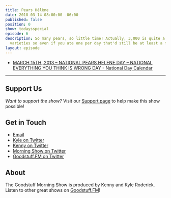 ```yaml
---
title: Pears Hélène
date: 2018-03-14 08:00:00 -06:00
published: false
position: 0
show: todaysspecial
episode: 6
description: So many pears, so little time! Actually, 3,000 is quite a lot of pear
  varieties so even if you ate one per day that'd still be at least a few years.
layout: episode
---
```


* [MARCH 15TH, 2013 – NATIONAL PEARS HELENE DAY – NATIONAL EVERYTHING YOU THINK IS WRONG DAY - National Day Calendar](https://nationaldaycalendar.com/2013/03/14/march-15th-2013-national-pears-helene-day-national-everything-you-think-is-wrong-day/)

***



## Support Us
*Want to support the show?* Visit our [Support page](https://goodstuff.fm/support) to help make this show possible!

## Get in Touch
* [Email](mailto:kyle@goodstuff.fm)
* [Kyle on Twitter](http://twitter.com/dogburps)
* [Kenny on Twitter](http://twitter.com/pizzarobotics)
* [Morning Show on Twitter](http://twitter.com/morningshowam)
* [Goodstuff.FM on Twitter](http://twitter.com/goodstufffm)

## About
The Goodstuff Morning Show is produced by Kenny and Kyle Roderick. Listen to other great shows on [Goodstuff.FM](http://goodstuff.fm/shows)!